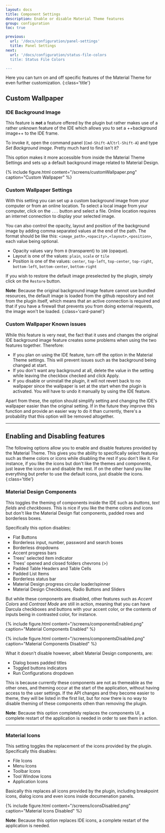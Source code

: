 ```yaml
---
layout: docs
title: Component Settings
description: Enable or disable Material Theme features
group: configuration
toc: true

previous:
  url: '/docs/configuration/panel-settings'
  title: Panel Settings
next:
  url: '/docs/configuration/status-file-colors
  title: Status File Colors

---
```


Here you can turn on and off specific features of the Material Theme for even further customization.
{:class='title'}

## Custom Wallpaper

### IDE Background Image

This feature is **not** a feature offered by the plugin but rather makes use of a rather unknown feature of the IDE which allows you to set a ++background image++ to the IDE frame.

To invoke it, open the command panel (`Cmd-Shift-A`/`Ctrl-Shift-A`) and type *Set Background image*. Pretty much hard to find isn't it?

This option makes it more accessible from inside the Material Theme Settings and sets up a default background image related to Material Design.

{% include figure.html content="/screens/customWallpaper.png" caption="Custom Wallpaper" %}

### Custom Wallpaper Settings

With this setting you can set up a custom background image from your computer or from an online location. To select a local image from your computer, click on the `...` button and select a file. Online location requires an internet connection to display your selected image.

You can also control the opacity, layout and position of the background image by adding comma separated values at the end of the path. The format should be like this: `<image_path>,<opacity>,<layout>,<position>`, each value being optional.

- Opacity values vary from `0` (transparent) to `100` (opaque).
- Layout is one of the values: `plain`, `scale` or `tile`
- Position is one of the values: `center`, `top-left`, `top-center`, `top-right`, `bottom-left`, `bottom-center`, `bottom-right`

If you wish to restore the default image preselected by the plugin, simply click on the `Restore` button.

**Note**: Because the original background image feature cannot use bundled resources, the default image is loaded from the github repository and not from the plugin itself, which means that an active connection is required and that if you have a firewall that prevents you from doing external requests, the image won't be loaded.
{:class='card-panel'}


### Custom Wallpaper Known issues

While this feature is very neat, the fact that it uses and changes the original IDE background image feature creates some problems when using the two features together. Therefore:
- If you plan on using the IDE feature, turn off the option in the Material Theme settings. This will prevent issues such as the background being changed at start.
- If you don't want any background at all, delete the value in the setting while leaving the checkbox checked and click Apply.
- If you disable or uninstall the plugin, it will not revert back to no wallpaper since the wallpaper is set at the start when the plugin is activated. You will have to undo it manually by using the IDE feature.

Apart from these, the option should simplify setting and changing the IDE's wallpaper easier than the original setting. If in the future they improve this function and provide an easier way to do it than currently, there's a probability that this option will be removed altogether.

-----

## Enabling and Disabling features

The following options allow you to enable and disable features provided by the Material Theme. This gives you the ability to specifically select features such as theme colors or icons while disabling the rest if you don't like it. For instance, if you like the icons but don't like the themes and components, just leave the icons on and disable the rest. If on the other hand you like everything but prefer to use the default icons, just disable the icons.
{:class='title'}

### Material Design Components

This toggles the theming of components inside the IDE such as *buttons*, *text fields* and *checkboxes*. This is nice if you like the theme colors and icons but don't like the Material Design flat components, padded rows and borderless boxes.

Specifically this option disables:
- Flat Buttons
- Borderless input, number, password and search boxes
- Borderless dropdowns
- Accent progress bars
- Trees' selected item indicator
- Trees' opened and closed folders chevrons (>)
- Padded Table Headers and Table Cells
- Padded List Items
- Borderless status bar
- Material Design progress circular loader/spinner
- Material Design Checkboxes, Radio Buttons and Sliders

But while these components are disabled, other features such as _Accent Colors_ and _Contrast Mode_ are still in action, meaning that you can have Darcula checkboxes and buttons with your accent color, or the contents of inputs being in contrasted color, for instance.

{% include figure.html content="/screens/componentsEnabled.png" caption="Material Components Enabled" %}

{% include figure.html content="/screens/componentsDisabled.png" caption="Material Components Disabled" %}

What it doesn't disable however, albeit Material Design components, are:
- Dialog boxes padded titles
- Toggled buttons indicators
- Run Configurations dropdown

This is because currently these components are not as themeable as the other ones, and theming occur at the start of the application, without having access to the user settings. If the API changes and they become easier to theme, they will be listed in the first list, but for now there is no way to disable theming of these components othen than removing the plugin.

**Note**: Because this option completely replaces the components UI, a complete restart of the application is needed in order to see them in action.

----
### Material Icons

This setting toggles the replacement of the icons provided by the plugin. Specifically this disables:
- File Icons
- Menu Icons
- Toolbar Icons
- Tool Window Icons
- Application Icons

Basically this replaces all icons provided by the plugin, including breakpoint icons, dialog icons and even icons inside documenation panels.

{% include figure.html content="/screens/iconsDisabled.png" caption="Material Icons Disabled" %}

**Note**: Because this option replaces IDE icons, a complete restart of the application is needed.
